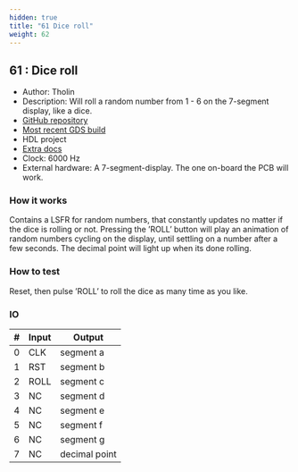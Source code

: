 ```yaml
---
hidden: true
title: "61 Dice roll"
weight: 62
---
```


## 61 : Dice roll

* Author: Tholin
* Description: Will roll a random number from 1 - 6 on the 7-segment display, like a dice.
* [GitHub repository](https://github.com/AvalonSemiconductors/tt2-diceroll)
* [Most recent GDS build](https://github.com/AvalonSemiconductors/tt2-diceroll/actions/runs/4045546925)
* HDL project
* [Extra docs]()
* Clock: 6000 Hz
* External hardware: A 7-segment-display. The one on-board the PCB will work.



### How it works

Contains a LSFR for random numbers, that constantly updates no matter if the dice is rolling or not. Pressing the ’ROLL’ button will play an animation of random numbers cycling on the display, until settling on a number after a few seconds. The decimal point will light up when its done rolling.

### How to test

Reset, then pulse ’ROLL’ to roll the dice as many time as you like.

### IO

| # | Input        | Output       |
|---|--------------|--------------|
| 0 | CLK  | segment a |
| 1 | RST  | segment b |
| 2 | ROLL  | segment c |
| 3 | NC  | segment d |
| 4 | NC  | segment e |
| 5 | NC  | segment f |
| 6 | NC  | segment g |
| 7 | NC  | decimal point |
